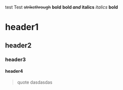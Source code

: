 test
Test
~~strikethrough~~
**bold**
**bold _and_ italics**
*italics*
__bold__
# header1
## header2
### header3
#### header4
> quote
dasdasdas
